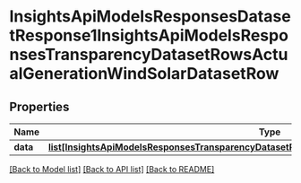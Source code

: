 # InsightsApiModelsResponsesDatasetResponse1InsightsApiModelsResponsesTransparencyDatasetRowsActualGenerationWindSolarDatasetRow

## Properties
Name | Type | Description | Notes
------------ | ------------- | ------------- | -------------
**data** | [**list[InsightsApiModelsResponsesTransparencyDatasetRowsActualGenerationWindSolarDatasetRow]**](InsightsApiModelsResponsesTransparencyDatasetRowsActualGenerationWindSolarDatasetRow.md) |  | [optional] 

[[Back to Model list]](../README.md#documentation-for-models) [[Back to API list]](../README.md#documentation-for-api-endpoints) [[Back to README]](../README.md)

